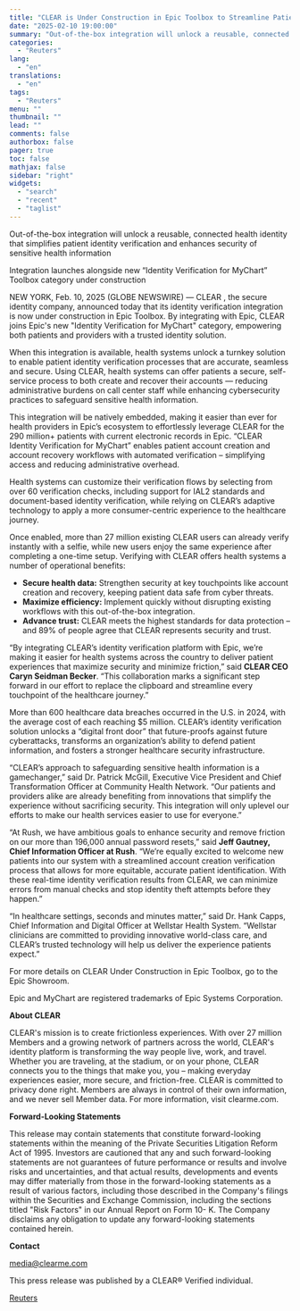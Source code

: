 ```yaml
---
title: "CLEAR is Under Construction in Epic Toolbox to Streamline Patient Experiences in Healthcare"
date: "2025-02-10 19:00:00"
summary: "Out-of-the-box integration will unlock a reusable, connected health identity that simplifies patient identity verification and enhances security of sensitive health informationIntegration launches alongside new “Identity Verification for MyChart” Toolbox category under constructionNEW YORK, Feb. 10, 2025 (GLOBE NEWSWIRE) — CLEAR , the secure identity company, announced today that its identity..."
categories:
  - "Reuters"
lang:
  - "en"
translations:
  - "en"
tags:
  - "Reuters"
menu: ""
thumbnail: ""
lead: ""
comments: false
authorbox: false
pager: true
toc: false
mathjax: false
sidebar: "right"
widgets:
  - "search"
  - "recent"
  - "taglist"
---
```


Out-of-the-box integration will unlock a reusable, connected health identity that simplifies patient identity verification and enhances security of sensitive health information

Integration launches alongside new “Identity Verification for MyChart” Toolbox category under construction

NEW YORK, Feb. 10, 2025 (GLOBE NEWSWIRE) — CLEAR , the secure identity company, announced today that its identity verification integration is now under construction in Epic Toolbox. By integrating with Epic, CLEAR joins Epic's new "Identity Verification for MyChart" category, empowering both patients and providers with a trusted identity solution.

When this integration is available, health systems unlock a turnkey solution to enable patient identity verification processes that are accurate, seamless and secure. Using CLEAR, health systems can offer patients a secure, self-service process to both create and recover their accounts — reducing administrative burdens on call center staff while enhancing cybersecurity practices to safeguard sensitive health information.

This integration will be natively embedded, making it easier than ever for health providers in Epic’s ecosystem to effortlessly leverage CLEAR for the 290 million+ patients with current electronic records in Epic. “CLEAR Identity Verification for MyChart” enables patient account creation and account recovery workflows with automated verification – simplifying access and reducing administrative overhead.

Health systems can customize their verification flows by selecting from over 60 verification checks, including support for IAL2 standards and document-based identity verification, while relying on CLEAR’s adaptive technology to apply a more consumer-centric experience to the healthcare journey.

Once enabled, more than 27 million existing CLEAR users can already verify instantly with a selfie, while new users enjoy the same experience after completing a one-time setup. Verifying with CLEAR offers health systems a number of operational benefits:

* **Secure health data:** Strengthen security at key touchpoints like account creation and recovery, keeping patient data safe from cyber threats.
* **Maximize efficiency:** Implement quickly without disrupting existing workflows with this out-of-the-box integration.
* **Advance trust:** CLEAR meets the highest standards for data protection – and 89% of people agree that CLEAR represents security and trust.

“By integrating CLEAR’s identity verification platform with Epic, we’re making it easier for health systems across the country to deliver patient experiences that maximize security and minimize friction,” said **CLEAR CEO Caryn Seidman Becker**. “This collaboration marks a significant step forward in our effort to replace the clipboard and streamline every touchpoint of the healthcare journey.”

More than 600 healthcare data breaches occurred in the U.S. in 2024, with the average cost of each reaching $5 million. CLEAR’s identity verification solution unlocks a “digital front door” that future-proofs against future cyberattacks, transforms an organization’s ability to defend patient information, and fosters a stronger healthcare security infrastructure.

“CLEAR’s approach to safeguarding sensitive health information is a gamechanger,” said Dr. Patrick McGill, Executive Vice President and Chief Transformation Officer at Community Health Network. “Our patients and providers alike are already benefiting from innovations that simplify the experience without sacrificing security. This integration will only uplevel our efforts to make our health services easier to use for everyone.”

“At Rush, we have ambitious goals to enhance security and remove friction on our more than 196,000 annual password resets,” said **Jeff Gautney, Chief Information Officer at Rush**. “We’re equally excited to welcome new patients into our system with a streamlined account creation verification process that allows for more equitable, accurate patient identification. With these real-time identity verification results from CLEAR, we can minimize errors from manual checks and stop identity theft attempts before they happen.”

“In healthcare settings, seconds and minutes matter,” said Dr. Hank Capps, Chief Information and Digital Officer at Wellstar Health System. “Wellstar clinicians are committed to providing innovative world-class care, and CLEAR’s trusted technology will help us deliver the experience patients expect.”

For more details on CLEAR Under Construction in Epic Toolbox, go to the Epic Showroom.

Epic and MyChart are registered trademarks of Epic Systems Corporation.

**About CLEAR**

CLEAR's mission is to create frictionless experiences. With over 27 million Members and a growing network of partners across the world, CLEAR's identity platform is transforming the way people live, work, and travel. Whether you are traveling, at the stadium, or on your phone, CLEAR connects you to the things that make you, you – making everyday experiences easier, more secure, and friction-free. CLEAR is committed to privacy done right. Members are always in control of their own information, and we never sell Member data. For more information, visit clearme.com.

**Forward-Looking Statements**

This release may contain statements that constitute forward-looking statements within the meaning of the Private Securities Litigation Reform Act of 1995. Investors are cautioned that any and such forward-looking statements are not guarantees of future performance or results and involve risks and uncertainties, and that actual results, developments and events may differ materially from those in the forward-looking statements as a result of various factors, including those described in the Company's filings within the Securities and Exchange Commission, including the sections titled "Risk Factors" in our Annual Report on Form 10- K. The Company disclaims any obligation to update any forward-looking statements contained herein.

**Contact**

media@clearme.com

This press release was published by a CLEAR® Verified individual.

[Reuters](https://www.tradingview.com/news/reuters.com,2025-02-10:newsml_GNX7bjj9Z:0-clear-is-under-construction-in-epic-toolbox-to-streamline-patient-experiences-in-healthcare/)
